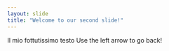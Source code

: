 ```yaml
---
layout: slide
title: "Welcome to our second slide!"
---
```

Il mio fottutissimo testo
Use the left arrow to go back!

